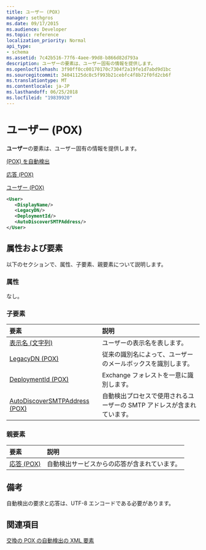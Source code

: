 ```yaml
---
title: ユーザー (POX)
manager: sethgros
ms.date: 09/17/2015
ms.audience: Developer
ms.topic: reference
localization_priority: Normal
api_type:
- schema
ms.assetid: 7c42b516-77f6-4aee-99d8-b866d82d793a
description: ユーザーの要素は、ユーザー固有の情報を提供します。
ms.openlocfilehash: 3f90ff0cc00170170c7304f2a19fe1d7abd9d1bc
ms.sourcegitcommit: 34041125dc8c5f993b21cebfc4f8b72f0fd2cb6f
ms.translationtype: MT
ms.contentlocale: ja-JP
ms.lasthandoff: 06/25/2018
ms.locfileid: "19839920"
---
```

# <a name="user-pox"></a>ユーザー (POX)

**ユーザー**の要素は、ユーザー固有の情報を提供します。 
  
[(POX) を自動検出](autodiscover-pox.md)
  
[応答 (POX)](response-pox.md)
  
[ユーザー (POX)](user-pox.md)
  
```xml
<User>
   <DisplayName/>
   <LegacyDN/>
   <DeploymentId/>
   <AutoDiscoverSMTPAddress/>
</User>
```

## <a name="attributes-and-elements"></a>属性および要素

以下のセクションで、属性、子要素、親要素について説明します。
  
### <a name="attributes"></a>属性

なし。
  
### <a name="child-elements"></a>子要素

|**要素**|**説明**|
|:-----|:-----|
|[表示名 (文字列)](displayname-string.md) <br/> |ユーザーの表示名を表します。  <br/> |
|[LegacyDN (POX)](legacydn-pox.md) <br/> |従来の識別名によって、ユーザーのメールボックスを識別します。  <br/> |
|[DeploymentId (POX)](deploymentid-pox.md) <br/> |Exchange フォレストを一意に識別します。  <br/> |
|[AutoDiscoverSMTPAddress (POX)](autodiscoversmtpaddress-pox.md) <br/> |自動検出プロセスで使用されるユーザーの SMTP アドレスが含まれています。  <br/> |
   
### <a name="parent-elements"></a>親要素

|**要素**|**説明**|
|:-----|:-----|
|[応答 (POX)](response-pox.md) <br/> |自動検出サービスからの応答が含まれています。  <br/> |
   
## <a name="remarks"></a>備考

自動検出の要求と応答は、UTF-8 エンコードである必要があります。
  
## <a name="see-also"></a>関連項目



[交換の POX の自動検出の XML 要素](pox-autodiscover-xml-elements-for-exchange.md)


